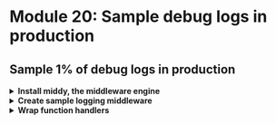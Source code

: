 # Module 20: Sample debug logs in production

## Sample 1% of debug logs in production

<details>
<summary><b>Install middy, the middleware engine</b></summary><p>

1. Install `middy` as a dependency

`npm install --save middy`

</p></details>

<details>
<summary><b>Create sample logging middleware</b></summary><p>

1. Modify `lib/log.js` to add a new `enableDebug` function

```javascript
function enableDebug() {
  const oldLevel = process.env.log_level
  process.env.log_level = 'DEBUG'

  return () => {
    process.env.log_level = oldLevel
  }
}

module.exports = {
  debug: (msg, params) => log('DEBUG', msg, params),
  info: (msg, params) => log('INFO',  msg, params),
  warn: (msg, params, error) => log('WARN',  msg, appendError(params, error)),
  error: (msg, params, error) => log('ERROR', msg, appendError(params, error)),
  enableDebug
}
```

2. Modify `lib/log.js` so that `logLevelName` is a function and can be changed at runtime

```javascript
const logLevelName = () => process.env.log_level || 'DEBUG'

const isEnabled = (level) => level >= LogLevels[logLevelName()]
```

3. Add a `middleware` folder to the project root

4. Add a file `sample-logging.js` to the `middleware` folder

5. Modify `middleware/sample-logging.js` to the following

```javascript
const Log = require('../lib/log')

// config should be { sampleRate: double } where sampleRate is between 0.0-1.0
module.exports = (config) => {
  const sampleRate = config ? config.sampleRate || 0.01 : 0.01 // defaults to 1%
  let rollback = undefined

  const isDebugEnabled = () => {
    return sampleRate && Math.random() <= sampleRate
  }

  return {
    before: (handler, next) => {
      if (isDebugEnabled()) {
        rollback = Log.enableDebug()
      }

      next()
    },
    after: (handler, next) => {
      if (rollback) {
        rollback()
      }

      next()
    },
    onError: (handler, next) => {
      let awsRequestId = handler.context.awsRequestId
      let invocationEvent = JSON.stringify(handler.event)
      Log.error('invocation failed', { awsRequestId, invocationEvent }, handler.error)
      
      next(handler.error)
    }
  }
}
```

6. To make it easy to apply the same 'pattern' to all of our functions, let's create a wrapp factory function. Add a file `wrapper.js` to the `lib` folder.

7. Modify `lib/wrapper.js` to the following

```javascript
const middy = require('middy')
const sampleLogging = require('../middleware/sample-logging')

module.exports = (f) => {
  return middy(f).use(sampleLogging({ sampleRate: 0.1 }))
}
```

</p></details>

<details>
<summary><b>Wrap function handlers</b></summary><p>

1. Modify `functions/get-index.js` to require the `wrapper` module and wrap its handler function

```javascript
const wrap = require('../lib/wrapper')
```

```javascript
module.exports.handler = wrap(async (event, context) => {
  ...
})
```

2. Repeat step 1 for all the function handlers.

3. Run integration test

`STAGE=dev REGION=us-east-1 npm run test`

and see that tests are failing...

```
1) When we invoke the GET / endpoint
    Should return the index page with 8 restaurants:
  TypeError: Cannot read property 'statusCode' of undefined
  at Context.it (tests/test_cases/get-index.js:12:16)
  at <anonymous>
  at process._tickDomainCallback (internal/process/next_tick.js:228:7)
```

And there are also unhandle promise errors from `middy`

```
TypeError","errorMessage":"callback is not a function"
```

This is because, `middy` turns our functions into callback style functions so that it's backward compatible with Node 6.10 as well.

So we need to update `steps/when.js` to match this.

4. Modify `steps/when.js` to use `util.promisify` to turn the handler function back to async function

```javascript
const util = require('util')
```

```javascript
const viaHandler = async (event, functionName) => {
  const handler = util.promisify(require(`${APP_ROOT}/functions/${functionName}`).handler)
  console.log(`invoking via handler function ${functionName}`)

  const context = {}
  const response = await handler(event, context)
  const contentType = _.get(response, 'headers.content-type', 'application/json');
  if (_.get(response, 'body') && contentType === 'application/json') {
    response.body = JSON.parse(response.body);
  }
  return response
}
```

5. Rerun integration tests

`STAGE=dev REGION=us-east-1 npm run test`

and see that all the tests are now passing

```
  When we invoke the GET / endpoint
SSM params loaded
AWS credential loaded
invoking via handler function get-index
{"level":"INFO","message":"loading index.html..."}
{"level":"INFO","message":"loaded"}
    ✓ Should return the index page with 8 restaurants (389ms)

  When we invoke the GET /restaurants endpoint
invoking via handler function get-restaurants
    ✓ Should return an array of 8 restaurants (338ms)

  When we invoke the notify-restaurant function
invoking via handler function notify-restaurant
{"level":"DEBUG","message":"notified restaurant [Fangtasia] of order [43cf4c9b-9763-561b-924b-565d6e23fe10]"}
{"level":"DEBUG","message":"published 'restaurant_notified' event to Kinesis"}
    ✓ Should publish message to SNS
    ✓ Should publish event to Kinesis

  Given an authenticated user
[test-Bryan-Zwart-&TuRX6vx] - user is created
[test-Bryan-Zwart-&TuRX6vx] - initialised auth flow
[test-Bryan-Zwart-&TuRX6vx] - responded to auth challenge
    When we invoke the POST /orders endpoint
invoking via handler function place-order
{"level":"DEBUG","message":"placing order ID [04e53185-e6e7-547f-947a-2bc58ba5112a] to [Fangtasia] for user [test-Bryan-Zwart-&TuRX6vx@test.com]"}
{"level":"DEBUG","message":"published 'order_placed' event into Kinesis"}
      ✓ Should return 200
      ✓ Should publish a message to Kinesis stream
[test-Bryan-Zwart-&TuRX6vx] - user deleted

  Given an authenticated user
[test-Arthur-Carroll-1ZvKQL*O] - user is created
[test-Arthur-Carroll-1ZvKQL*O] - initialised auth flow
[test-Arthur-Carroll-1ZvKQL*O] - responded to auth challenge
    When we invoke the POST /restaurants/search endpoint with theme 'cartoon'
invoking via handler function search-restaurants
      ✓ Should return an array of 4 restaurants (233ms)
[test-Arthur-Carroll-1ZvKQL*O] - user deleted


  7 passing (4s)
```

</p></details>